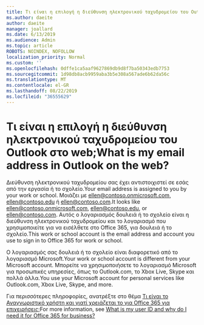 ```yaml
---
title: Τι είναι η επιλογή η διεύθυνση ηλεκτρονικού ταχυδρομείου του Outlook στο web
ms.author: daeite
author: daeite
manager: joallard
ms.date: 6/13/2019
ms.audience: Admin
ms.topic: article
ROBOTS: NOINDEX, NOFOLLOW
localization_priority: Normal
ms.custom: ''
ms.openlocfilehash: 0dffe1ca5aaf9627869db9d8f7ba50343edb7753
ms.sourcegitcommit: 1d98db8acb9959aba3b5e308a567ade6b62da56c
ms.translationtype: MT
ms.contentlocale: el-GR
ms.lasthandoff: 08/22/2019
ms.locfileid: "36555629"
---
```

# <a name="what-is-my-email-address-in-outlook-on-the-web"></a><span data-ttu-id="3802c-102">Τι είναι η επιλογή η διεύθυνση ηλεκτρονικού ταχυδρομείου του Outlook στο web;</span><span class="sxs-lookup"><span data-stu-id="3802c-102">What is my email address in Outlook on the web?</span></span>

<span data-ttu-id="3802c-103">Διεύθυνση ηλεκτρονικού ταχυδρομείου σας έχει αντιστοιχιστεί σε εσάς από την εργασία ή το σχολείο.</span><span class="sxs-lookup"><span data-stu-id="3802c-103">Your email address is assigned to you by your work or school.</span></span> <span data-ttu-id="3802c-104">Μοιάζει με ellen@contoso.onmicrosoft.com, ellen@contoso.edu ή ellen@contoso.com.</span><span class="sxs-lookup"><span data-stu-id="3802c-104">It looks like ellen@contoso.onmicrosoft.com, ellen@contoso.edu, or ellen@contoso.com.</span></span> <span data-ttu-id="3802c-105">Αυτός ο λογαριασμός δουλειά ή το σχολείο είναι η διεύθυνση ηλεκτρονικού ταχυδρομείου και το λογαριασμό που χρησιμοποιείτε για να εισέλθετε στο Office 365, για δουλειά ή το σχολείο.</span><span class="sxs-lookup"><span data-stu-id="3802c-105">This work or school account is the email address and account you use to sign in to Office 365 for work or school.</span></span>

<span data-ttu-id="3802c-106">Ο λογαριασμός σας δουλειά ή το σχολείο είναι διαφορετικό από το λογαριασμό Microsoft.</span><span class="sxs-lookup"><span data-stu-id="3802c-106">Your work or school account is different from your Microsoft account.</span></span> <span data-ttu-id="3802c-107">Μπορείτε να χρησιμοποιήσετε το λογαριασμό Microsoft για προσωπικές υπηρεσίες, όπως το Outlook.com, το Xbox Live, Skype και πολλά άλλα.</span><span class="sxs-lookup"><span data-stu-id="3802c-107">You use your Microsoft account for personal services like Outlook.com, Xbox Live, Skype, and more.</span></span>

<span data-ttu-id="3802c-108">Για περισσότερες πληροφορίες, ανατρέξτε στο θέμα [Τι είναι το Αναγνωριστικό χρήστη και γιατί χρειάζεται το για Office 365 για επιχειρήσεις;](https://support.office.com/article/37da662b-5da6-4b56-a091-2731b2ecc8b4)</span><span class="sxs-lookup"><span data-stu-id="3802c-108">For more information, see [What is my user ID and why do I need it for Office 365 for business?](https://support.office.com/article/37da662b-5da6-4b56-a091-2731b2ecc8b4)</span></span>